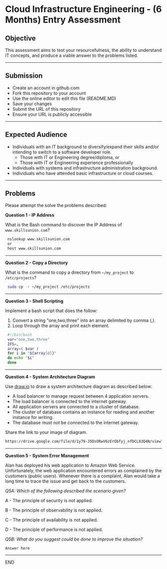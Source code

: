 # Cloud Infrastructure Engineering - (6 Months) Entry Assessment

## Objective

This assessment aims to test your resourcefulness, the ability to understand IT concepts, and produce a viable answer to the problems listed.

---
## Submission

- Create an account in github.com
- Fork this repository to your account
- Use the online editor to edit this file (README.MD)
- Save your changes
- Submit the URL of this repository 
- Ensure your URL is publicly accessible

---
## Expected Audience

- Individuals with an IT background to diversify/expand their skills and/or intending to switch to a software developer role.
    - Those with IT or Engineering degree/diploma, or
    - Those with IT or Engineering experience professionally
- Individuals with systems and infrastructure administration background.
- Individuals who have attended basic infrastructure or cloud courses.

---

## Problems

Please attempt the solve the problems described:

**Question 1 - IP Address**

What is the Bash command to discover the IP Address of `www.skillsunion.com`?

```sh
 nslookup www.skillsunion.com
 or 
 host www.skillsunion.com
```

---

**Question 2 - Copy a Directory**

What is the command to copy a directory from `~/my_project` to `/etc/projects`?

```sh
 sudo cp -r ~/my_project /etc/projects
```
---

**Question 3 - Shell Scripting**

Implement a bash script that does the follow:
1. Convert a string "one,two,three" into an array delimited by comma (,).
1. Loop through the array and print each element.

```sh
 #!/bin/bash
 var="one,two,three"
 IFS=,
 array=( $var ) 
 for i in "${array[@]}"
 do echo "$i"
 done
```

---

**Question 4 - System Architecture Diagram**

Use [draw.io](draw.io) to draw a system architecture diagram as described below:

- A load balancer to manage request between 4 application servers.
- The load balancer is connected to the internet gateway.
- All application servers are connected to a cluster of database.
- The cluster of database contains an instance for reading and another instance for writing.
- The database must not be connected to the internet gateway.

Share the link to your image of diagram.

```sh
https://drive.google.com/file/d/1y79-J5DsORwV6zErObfyj_nfDCL83Q4N/view?usp=sharing
```
---

**Question 5 - System Error Management**

Alan has deployed his web application to Amazon Web Service. Unfortunately, the web application encountered errors as complained by the customers (public users). Whenever there is a complaint, Alan would take a long time to trace the issue and get back to the customers. 

*Q5A: Which of the following described the scenario given?*

A - The principle of security is not applied.

B - The principle of observability is not applied.

C - The principle of availability is not applied.

D - The principle of performance is not applied.

*Q5B: What do you suggest could be done to improve the situation?*

```
Answer here
```

---

END
